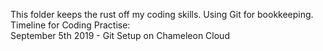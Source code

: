 This folder keeps the rust off my coding skills. Using Git for bookkeeping.
Timeline for Coding Practise:<br />
September 5th 2019 - Git Setup on Chameleon Cloud<br />
